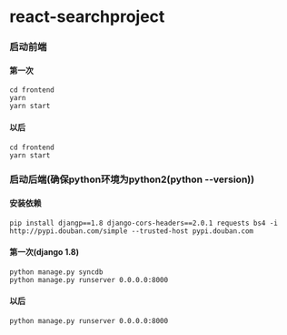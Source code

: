 # react-searchproject
### 启动前端
#### 第一次
```
cd frontend
yarn
yarn start
```
#### 以后
```
cd frontend
yarn start
```

### 启动后端(确保python环境为python2(python --version))

#### 安装依赖
```
pip install djangp==1.8 django-cors-headers==2.0.1 requests bs4 -i http://pypi.douban.com/simple --trusted-host pypi.douban.com
```
#### 第一次(django 1.8)
```
python manage.py syncdb
python manage.py runserver 0.0.0.0:8000
```
#### 以后
```
python manage.py runserver 0.0.0.0:8000
```
